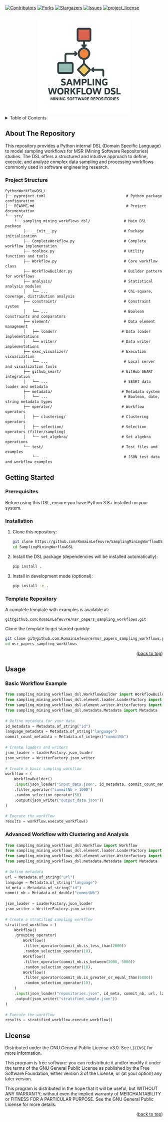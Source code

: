 <a id="readme-top"></a>

[![Contributors][contributors-shield]][contributors-url]
[![Forks][forks-shield]][forks-url]
[![Stargazers][stars-shield]][stars-url]
[![Issues][issues-shield]][issues-url]
[![project_license][license-shield]][license-url]



<!-- PROJECT LOGO -->
<br />
<div align="center">
  <a href="https://github.com/RomainLefeuvre/SamplingMiningWorflowDSL">
    <img src=".logo.png" alt="Logo" width="300" height="300">
  </a>
</div>



<!-- TABLE OF CONTENTS -->
<details>
  <summary>Table of Contents</summary>
  <ol>
    <li>
      <a href="#about-the-repository">About The Repository</a>
      <ul>
        <li><a href="#project-structure">Project Structure</a></li>
        <li><a href="#key-features">Key Features</a></li>
      </ul>
    </li>
    <li>
      <a href="#getting-started">Getting Started</a>
      <ul>
        <li><a href="#prerequisites">Prerequisites</a></li>
        <li><a href="#installation">Installation</a></li>
        <li><a href="#template-repository">Template Repository</a></li>
      </ul>
    </li>
    <li><a href="#usage">Usage</a></li>
    <li><a href="#license">License</a></li>
  </ol>
</details>



## About The Repository

This repository provides a Python internal DSL (Domain Specific Language) to model sampling workflows for MSR (Mining Software Repositories) studies. The DSL offers a structured and intuitive approach to define, execute, and analyze complex data sampling and processing workflows commonly used in software engineering research.

### Project Structure

```
PythonWorkflowDSL/
├── pyproject.toml                                    # Python package configuration
├── README.md                                         # Project documentation
└── src/
    └── sampling_mining_workflows_dsl/               # Main DSL package
        ├── __init__.py                              # Package initialization
        ├── CompleteWorkflow.py                      # Complete workflow implementation
        ├── toolbox.py                               # Utility functions and tools
        ├── Workflow.py                              # Core workflow class
        ├── WorkflowBuilder.py                       # Builder pattern for workflows
        ├── analysis/                                # Statistical analysis modules
        │   └── ...                                  # Chi-square, coverage, distribution analysis
        ├── constraint/                              # Constraint system
        │   └── ...                                  # Boolean constraints and comparators
        ├── element/                                 # Data element management
        │   ├── loader/                             # Data loader implementations
        │   └── writer/                             # Data writer implementations
        ├── exec_visualizer/                        # Execution visualization
        │   └── ...                                  # Local server and visualization tools
        ├── github_seart/                           # GitHub SEART integration
        │   └── ...                                  # SEART data loader and metadata
        ├── metadata/                               # Metadata system
        │   └── ...                                  # Boolean, date, string metadata types
        ├── operator/                               # Workflow operators
        │   ├── clustering/                         # Clustering operators
        │   ├── selection/                          # Selection operators (filter/sampling)
        │   └── set_algebra/                        # Set algebra operations
        └── test/                                   # Test files and examples
            └── ...                                  # JSON test data and workflow examples
```



## Getting Started

### Prerequisites

Before using this DSL, ensure you have Python 3.8+ installed on your system.

### Installation

1. Clone this repository:
   ```bash
   git clone https://github.com/RomainLefeuvre/SamplingMiningWorflowDSL.git
   cd SamplingMiningWorflowDSL
   ```

2. Install the DSL package (dependencies will be installed automatically):
   ```bash
   pip install .
   ```

3. Install in development mode (optional):
   ```bash
   pip install -e .
   ```

### Template Repository

A complete template with examples is available at:
```
git@github.com:RomainLefeuvre/msr_papers_sampling_workflows.git
```

Clone the template to get started quickly:
```bash
git clone git@github.com:RomainLefeuvre/msr_papers_sampling_workflows.git
cd msr_papers_sampling_workflows
```



<p align="right">(<a href="#readme-top">back to top</a>)</p>



## Usage

### Basic Workflow Example

```python
from sampling_mining_workflows_dsl.WorkflowBuilder import WorkflowBuilder
from sampling_mining_workflows_dsl.element.loader.LoaderFactory import LoaderFactory
from sampling_mining_workflows_dsl.element.writer.WriterFactory import WritterFactory
from sampling_mining_workflows_dsl.metadata.Metadata import Metadata

# Define metadata for your data
id_metadata = Metadata.of_string("id")
language_metadata = Metadata.of_string("language")
commit_count_metadata = Metadata.of_integer("commitNb")

# Create loaders and writers
json_loader = LoaderFactory.json_loader
json_writer = WritterFactory.json_writer

# Create a basic sampling workflow
workflow = (
    WorkflowBuilder()
    .input(json_loader("input_data.json", id_metadata, commit_count_metadata, language_metadata))
    .filter_operator("commitNb > 1000")
    .random_selection_operator(50)
    .output(json_writer("output_data.json"))
)

# Execute the workflow
results = workflow.execute_workflow()
```

### Advanced Workflow with Clustering and Analysis

```python
from sampling_mining_workflows_dsl.Workflow import Workflow
from sampling_mining_workflows_dsl.element.loader.LoaderFactory import LoaderFactory
from sampling_mining_workflows_dsl.element.writer.WriterFactory import WritterFactory
from sampling_mining_workflows_dsl.metadata.Metadata import Metadata

# Define metadata
url = Metadata.of_string("url")
language = Metadata.of_string("language")
id_meta = Metadata.of_string("id")
commit_nb = Metadata.of_double("commitNb")

json_loader = LoaderFactory.json_loader
json_writer = WritterFactory.json_writer

# Create a stratified sampling workflow
stratified_workflow = (
    Workflow()
    .grouping_operator(
        Workflow()
        .filter_operator(commit_nb.is_less_than(2000))
        .random_selection_operator(10),
        Workflow()
        .filter_operator(commit_nb.is_between(2000, 5000))
        .random_selection_operator(10),
        Workflow()
        .filter_operator(commit_nb.is_greater_or_equal_than(5000))
        .random_selection_operator(10),
    )
    .input(json_loader("repositories.json", id_meta, commit_nb, url, language))
    .output(json_writer("stratified_sample.json"))
)

# Execute the workflow
results = stratified_workflow.execute_workflow()
```


<!-- LICENSE -->
## License

Distributed under the GNU General Public License v3.0. See `LICENSE` for more information.

This program is free software: you can redistribute it and/or modify it under the terms of the GNU General Public License as published by the Free Software Foundation, either version 3 of the License, or (at your option) any later version.

This program is distributed in the hope that it will be useful, but WITHOUT ANY WARRANTY; without even the implied warranty of MERCHANTABILITY or FITNESS FOR A PARTICULAR PURPOSE. See the GNU General Public License for more details.

<p align="right">(<a href="#readme-top">back to top</a>)</p>









<!-- MARKDOWN LINKS & IMAGES -->
<!-- https://www.markdownguide.org/basic-syntax/#reference-style-links -->
[contributors-shield]: https://img.shields.io/github/contributors/github_username/repo_name.svg?style=for-the-badge
[contributors-url]: https://github.com/RomainLefeuvre/SamplingMiningWorflowDSL/graphs/contributors
[forks-shield]: https://img.shields.io/github/forks/github_username/repo_name.svg?style=for-the-badge
[forks-url]: https://github.com/RomainLefeuvre/SamplingMiningWorflowDSL/network/members
[stars-shield]: https://img.shields.io/github/stars/github_username/repo_name.svg?style=for-the-badge
[stars-url]: https://github.com/RomainLefeuvre/SamplingMiningWorflowDSL/stargazers
[issues-shield]: https://img.shields.io/github/issues/github_username/repo_name.svg?style=for-the-badge
[issues-url]: https://github.com/RomainLefeuvre/SamplingMiningWorflowDSL/issues
[license-shield]: https://img.shields.io/github/license/github_username/repo_name.svg?style=for-the-badge
[license-url]: https://github.com/RomainLefeuvre/SamplingMiningWorflowDSL/blob/master/LICENSE.txt
[linkedin-shield]: https://img.shields.io/badge/-LinkedIn-black.svg?style=for-the-badge&logo=linkedin&colorB=555
[linkedin-url]: https://linkedin.com/in/linkedin_username
[product-screenshot]: images/screenshot.png
[Next.js]: https://img.shields.io/badge/next.js-000000?style=for-the-badge&logo=nextdotjs&logoColor=white
[Next-url]: https://nextjs.org/
[React.js]: https://img.shields.io/badge/React-20232A?style=for-the-badge&logo=react&logoColor=61DAFB
[React-url]: https://reactjs.org/
[Vue.js]: https://img.shields.io/badge/Vue.js-35495E?style=for-the-badge&logo=vuedotjs&logoColor=4FC08D
[Vue-url]: https://vuejs.org/
[Angular.io]: https://img.shields.io/badge/Angular-DD0031?style=for-the-badge&logo=angular&logoColor=white
[Angular-url]: https://angular.io/
[Svelte.dev]: https://img.shields.io/badge/Svelte-4A4A55?style=for-the-badge&logo=svelte&logoColor=FF3E00
[Svelte-url]: https://svelte.dev/
[Laravel.com]: https://img.shields.io/badge/Laravel-FF2D20?style=for-the-badge&logo=laravel&logoColor=white
[Laravel-url]: https://laravel.com
[Bootstrap.com]: https://img.shields.io/badge/Bootstrap-563D7C?style=for-the-badge&logo=bootstrap&logoColor=white
[Bootstrap-url]: https://getbootstrap.com
[JQuery.com]: https://img.shields.io/badge/jQuery-0769AD?style=for-the-badge&logo=jquery&logoColor=white
[JQuery-url]: https://jquery.com 
